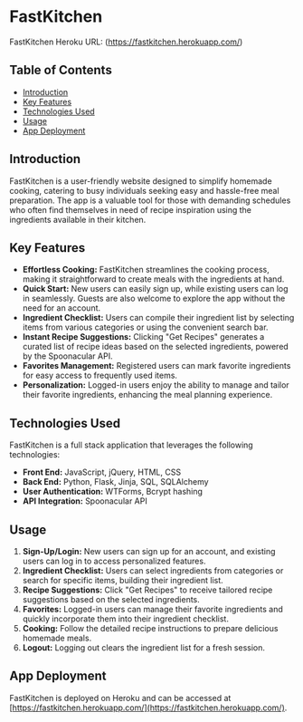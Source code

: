 # FastKitchen
FastKitchen Heroku URL: (https://fastkitchen.herokuapp.com/)
## Table of Contents
- [Introduction](#introduction)
- [Key Features](#key-features)
- [Technologies Used](#technologies-used)
- [Usage](#usage)
- [App Deployment](#app-deployment)

## Introduction

FastKitchen is a user-friendly website designed to simplify homemade cooking, catering to busy individuals seeking easy and hassle-free meal preparation. The app is a valuable tool for those with demanding schedules who often find themselves in need of recipe inspiration using the ingredients available in their kitchen.

## Key Features

- **Effortless Cooking:** FastKitchen streamlines the cooking process, making it straightforward to create meals with the ingredients at hand.
- **Quick Start:** New users can easily sign up, while existing users can log in seamlessly. Guests are also welcome to explore the app without the need for an account.
- **Ingredient Checklist:** Users can compile their ingredient list by selecting items from various categories or using the convenient search bar.
- **Instant Recipe Suggestions:** Clicking "Get Recipes" generates a curated list of recipe ideas based on the selected ingredients, powered by the Spoonacular API.
- **Favorites Management:** Registered users can mark favorite ingredients for easy access to frequently used items.
- **Personalization:** Logged-in users enjoy the ability to manage and tailor their favorite ingredients, enhancing the meal planning experience.

## Technologies Used

FastKitchen is a full stack application that leverages the following technologies:

- **Front End:** JavaScript, jQuery, HTML, CSS
- **Back End:** Python, Flask, Jinja, SQL, SQLAlchemy
- **User Authentication:** WTForms, Bcrypt hashing
- **API Integration:** Spoonacular API

## Usage

1. **Sign-Up/Login:** New users can sign up for an account, and existing users can log in to access personalized features.
2. **Ingredient Checklist:** Users can select ingredients from categories or search for specific items, building their ingredient list.
3. **Recipe Suggestions:** Click "Get Recipes" to receive tailored recipe suggestions based on the selected ingredients.
4. **Favorites:** Logged-in users can manage their favorite ingredients and quickly incorporate them into their ingredient checklist.
5. **Cooking:** Follow the detailed recipe instructions to prepare delicious homemade meals.
6. **Logout:** Logging out clears the ingredient list for a fresh session.

## App Deployment

FastKitchen is deployed on Heroku and can be accessed at [https://fastkitchen.herokuapp.com/](https://fastkitchen.herokuapp.com/).


